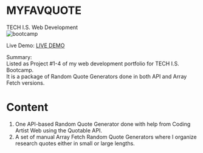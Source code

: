 # MYFAVQUOTE
TECH I.S. Web Development<br>
![bootcamp](https://github.com/KLiang0712/MYFAVQUOTE0712/assets/41204344/45f69982-80d0-4bf2-9fd3-10ea8de182fe)


Live Demo: [LIVE DEMO](https://myfavquote.netlify.app/) 

Summary:<br>
Listed as Project #1-4 of my web development portfolio for TECH I.S. Bootcamp.<br>
It is a package of Random Quote Generators done in both API and Array Fetch versions. 

# Content
1. One API-based Random Quote Generator done with help from Coding Artist Web using the Quotable API.<br>
2. A set of manual Array Fetch Random Quote Generators where I organize research quotes either in small or large lengths.
